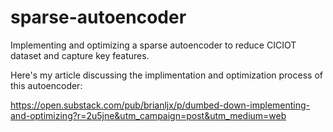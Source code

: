 # sparse-autoencoder
Implementing and optimizing a sparse autoencoder to reduce CICIOT dataset and capture key features.

Here's my article discussing the implimentation and optimization process of this autoencoder: <br />

https://open.substack.com/pub/brianljx/p/dumbed-down-implementing-and-optimizing?r=2u5jne&utm_campaign=post&utm_medium=web
